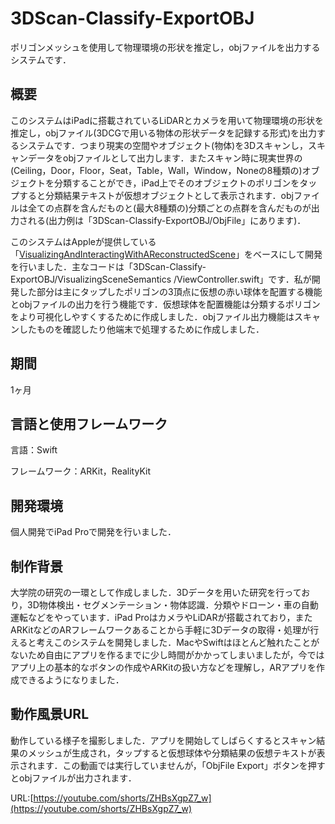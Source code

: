# 3DScan-Classify-ExportOBJ

ポリゴンメッシュを使用して物理環境の形状を推定し，objファイルを出力するシステムです．

## 概要

このシステムはiPadに搭載されているLiDARとカメラを用いて物理環境の形状を推定し，objファイル(3DCGで用いる物体の形状データを記録する形式)を出力するシステムです．つまり現実の空間やオブジェクト(物体)を3Dスキャンし，スキャンデータをobjファイルとして出力します．またスキャン時に現実世界の(Ceiling，Door，Floor，Seat，Table，Wall，Window，Noneの8種類の)オブジェクトを分類することができ，iPad上でそのオブジェクトのポリゴンをタップすると分類結果テキストが仮想オブジェクトとして表示されます．objファイルは全ての点群を含んだものと(最大8種類の)分類ごとの点群を含んだものが出力される(出力例は「3DScan-Classify-ExportOBJ/ObjFile」にあります)．

このシステムはAppleが提供している「[VisualizingAndInteractingWithAReconstructedScene](https://developer.apple.com/jp/documentation/arkit/world_tracking/visualizing_and_interacting_with_a_reconstructed_scene/)」をベースにして開発を行いました．主なコードは「3DScan-Classify-ExportOBJ/VisualizingSceneSemantics
/ViewController.swift」です．私が開発した部分は主にタップしたポリゴンの3頂点に仮想の赤い球体を配置する機能とobjファイルの出力を行う機能です．仮想球体を配置機能は分類するポリゴンをより可視化しやすくするために作成しました．objファイル出力機能はスキャンしたものを確認したり他端末で処理するために作成しました．

## 期間
1ヶ月

## 言語と使用フレームワーク
言語：Swift

フレームワーク：ARKit，RealityKit

## 開発環境
個人開発でiPad Proで開発を行いました．

## 制作背景
大学院の研究の一環として作成しました．3Dデータを用いた研究を行っており，3D物体検出・セグメンテーション・物体認識．分類やドローン・車の自動運転などをやっています．iPad ProはカメラやLiDARが搭載されており，またARKitなどのARフレームワークあることから手軽に3Dデータの取得・処理が行えると考えこのシステムを開発しました．MacやSwiftはほとんど触れたことがないため自由にアプリを作るまでに少し時間がかかってしまいましたが，今ではアプリ上の基本的なボタンの作成やARKitの扱い方などを理解し，ARアプリを作成できるようになりました．

## 動作風景URL
動作している様子を撮影しました．アプリを開始してしばらくするとスキャン結果のメッシュが生成され，タップすると仮想球体や分類結果の仮想テキストが表示されます．この動画では実行していませんが，「ObjFile Export」ボタンを押すとobjファイルが出力されます．

URL:[https://youtube.com/shorts/ZHBsXgpZ7_w](https://youtube.com/shorts/ZHBsXgpZ7_w)
